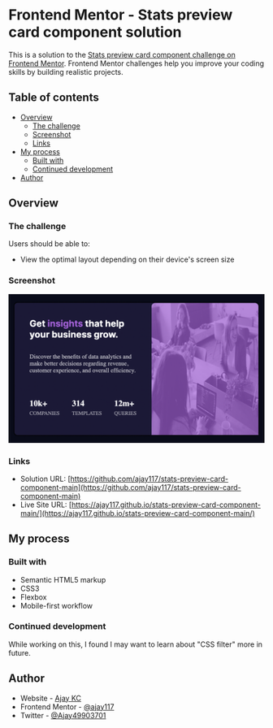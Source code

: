 # Frontend Mentor - Stats preview card component solution

This is a solution to the [Stats preview card component challenge on Frontend Mentor](https://www.frontendmentor.io/challenges/stats-preview-card-component-8JqbgoU62). Frontend Mentor challenges help you improve your coding skills by building realistic projects.

## Table of contents

- [Overview](#overview)
  - [The challenge](#the-challenge)
  - [Screenshot](#screenshot)
  - [Links](#links)
- [My process](#my-process)
  - [Built with](#built-with)
  - [Continued development](#continued-development)
- [Author](#author)

## Overview

### The challenge

Users should be able to:

- View the optimal layout depending on their device's screen size

### Screenshot

![](./screenshot.jpeg)

### Links

- Solution URL: [https://github.com/ajay117/stats-preview-card-component-main](https://github.com/ajay117/stats-preview-card-component-main)
- Live Site URL: [https://ajay117.github.io/stats-preview-card-component-main/](https://ajay117.github.io/stats-preview-card-component-main/)

## My process

### Built with

- Semantic HTML5 markup
- CSS3
- Flexbox
- Mobile-first workflow

### Continued development

While working on this, I found I may want to learn about "CSS filter" more in future.

## Author

- Website - [Ajay KC](https://github.com/ajay117)
- Frontend Mentor - [@ajay117](https://www.frontendmentor.io/profile/ajay117)
- Twitter - [@Ajay49903701](https://twitter.com/Ajay49903701)
